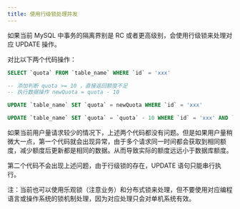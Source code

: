 ```yaml
---
title: 使用行级锁处理并发
---
```


如果当前 MySQL 中事务的隔离界别是 RC 或者更高级别，会使用行级锁来处理对应 UPDATE 操作。

对比以下两个代码操作：

```SQL
SELECT `quota` FROM `table_name` WHERE `id` = 'xxx'

-- 添加判断 quota >= 10 ，直接返回额度不足
-- 执行数据操作 newQuota = quota - 10

UPDATE `table_name` SET `quota` = newQuota WHERE `id` = 'xxx'
```


```SQL
UPDATE `table_name` SET `quota` = `quota` - 10 WHERE `id` = 'xxx' AND `quota` >= 10
```

如果当前用户量请求较少的情况下，上述两个代码都没有问题。但是如果用户量稍微大一点，第一个代码就会出现异常，由于多个请求同一时间都会获取到相同额度，减少额度后更新都是相同的数据。从而导致实际的额度远远小于数据库额度。

第二个代码不会出现上述问题，由于行级锁的存在，UPDATE 语句只能串行执行。

注：当前也可以使用乐观锁（注意业务）和分布式锁来处理，但不要使用对应编程语言或操作系统的锁机制处理，因为对应处理只会对单机系统有效。


